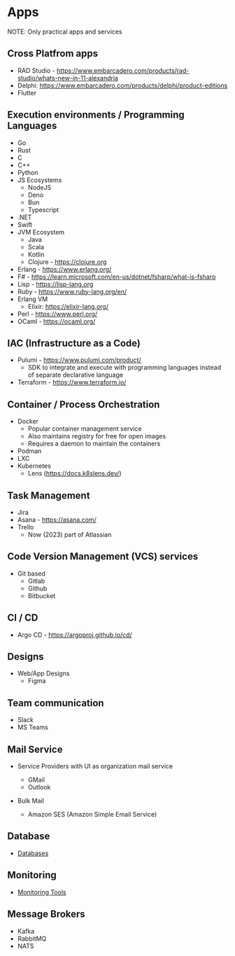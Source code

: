 # Apps

NOTE: Only practical apps and services

## Cross Platfrom apps

- RAD Studio - https://www.embarcadero.com/products/rad-studio/whats-new-in-11-alexandria
 - Delphi: https://www.embarcadero.com/products/delphi/product-editions
-  Flutter 

## Execution environments / Programming Languages

- Go
- Rust
- C
- C++
- Python
- JS Ecosystems
  - NodeJS
  - Deno
  - Bun
  - Typescript
- .NET
- Swift
- JVM Ecosystem
  - Java
  - Scala
  - Kotlin
  - Clojure - https://clojure.org
- Erlang - https://www.erlang.org/
- F# - https://learn.microsoft.com/en-us/dotnet/fsharp/what-is-fsharp
- Lisp - https://lisp-lang.org
- Ruby - https://www.ruby-lang.org/en/
- Erlang VM
  - Elixir: https://elixir-lang.org/
- Perl - https://www.perl.org/
- OCaml - https://ocaml.org/

## IAC (Infrastructure as a Code)

- Pulumi - https://www.pulumi.com/product/
  - SDK to integrate and execute with programming languages instead of separate declarative language  
- Terraform - https://www.terraform.io/

## Container / Process Orchestration

- Docker
  - Popular container management service
  - Also maintains registry for free for open images
  - Requires a daemon to maintain the containers
- Podman
- LXC
- Kubernetes
  - Lens (https://docs.k8slens.dev/)

## Task Management

- Jira
- Asana - https://asana.com/
- Trello
  - Now (2023) part of Atlassian 

## Code Version Management (VCS) services

- Git based
  - Gitlab
  - Github
  - Bitbucket

## CI / CD

- Argo CD - https://argoproj.github.io/cd/

## Designs

- Web/App Designs
  - Figma

## Team communication

- Slack
- MS Teams

## Mail Service

- Service Providers with UI as organization mail service
  - GMail
  - Outlook

- Bulk Mail
  - Amazon SES (Amazon Simple Email Service)

## Database

- [Databases](../database/list_and_services.md)

## Monitoring

- [Monitoring Tools](../observability_monitoring/tools.md)

## Message Brokers

- Kafka
- RabbitMQ
- NATS
